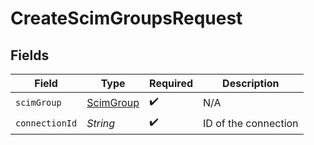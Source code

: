 # CreateScimGroupsRequest


## Fields

| Field                                         | Type                                          | Required                                      | Description                                   |
| --------------------------------------------- | --------------------------------------------- | --------------------------------------------- | --------------------------------------------- |
| `scimGroup`                                   | [ScimGroup](../../models/shared/ScimGroup.md) | :heavy_check_mark:                            | N/A                                           |
| `connectionId`                                | *String*                                      | :heavy_check_mark:                            | ID of the connection                          |